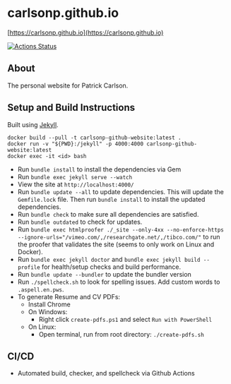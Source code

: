 # carlsonp.github.io

[https://carlsonp.github.io](https://carlsonp.github.io)

[![Actions Status](https://github.com/carlsonp/carlsonp.github.io/workflows/github-actions/badge.svg)](https://github.com/carlsonp/carlsonp.github.io/actions)

## About

The personal website for Patrick Carlson.

## Setup and Build Instructions

Built using [Jekyll](https://jekyllrb.com/).

```shell
docker build --pull -t carlsonp-github-website:latest .
docker run -v "${PWD}:/jekyll" -p 4000:4000 carlsonp-github-website:latest
docker exec -it <id> bash
```

* Run `bundle install` to install the dependencies via Gem
* Run `bundle exec jekyll serve --watch`
* View the site at `http://localhost:4000/`
* Run `bundle update --all` to update dependencies.  This will update the `Gemfile.lock` file.  Then run `bundle install` to install the updated dependencies.
* Run `bundle check` to make sure all dependencies are satisfied.
* Run `bundle outdated` to check for updates.
* Run `bundle exec htmlproofer ./_site --only-4xx --no-enforce-https --ignore-urls="/vimeo.com/,/researchgate.net/,/tibco.com/"` to run the proofer that validates the site (seems to only work on Linux and Docker).
* Run `bundle exec jekyll doctor` and `bundle exec jekyll build --profile` for health/setup checks and build performance.
* Run `bundle update --bundler` to update the bundler version
* Run `./spellcheck.sh` to look for spelling issues.  Add custom words to `.aspell.en.pws`.
* To generate Resume and CV PDFs:
  * Install Chrome
  * On Windows:
    * Right click `create-pdfs.ps1` and select `Run with PowerShell`
  * On Linux:
    * Open terminal, run from root directory: `./create-pdfs.sh`

## CI/CD

* Automated build, checker, and spellcheck via Github Actions
